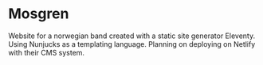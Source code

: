 # Mosgren

Website for a norwegian band created with a static site generator Eleventy. Using Nunjucks as a templating language. Planning on deploying on Netlify with their CMS system.
